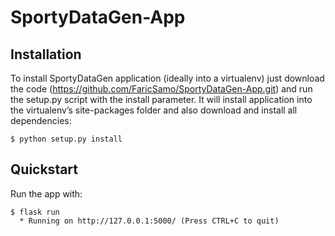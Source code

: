 # SportyDataGen-App

## Installation
To install SportyDataGen application (ideally into a virtualenv) just download the code (https://github.com/FaricSamo/SportyDataGen-App.git) and run the setup.py script with the install parameter. It will install application into the virtualenv’s site-packages folder and also download and install all dependencies:

```console
$ python setup.py install
```

## Quickstart
Run the app with:

```console
$ flask run
  * Running on http://127.0.0.1:5000/ (Press CTRL+C to quit)
```

